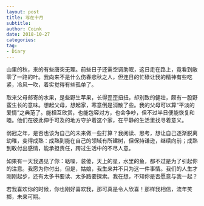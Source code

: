 ```yaml
---
layout: post
title: 写在十月
subtitle: 
author: Coink
date: 2018-10-27
categories:
tag:
- Diary
---
```


山里的秋，来的有些唐突无理。前些日子还需空调助眠，这日走在路上，竟看到敝零了一路的叶。我向来不是什么伤春悲秋之人，但连日的忙碌让我的精神有些吃紧，冷风一吹，着实觉得有些孤单了。

取来父母邮寄的水果，是些野生苹果，长得歪歪扭扭，却别致的健壮，颇有一股野蛮生长的意味。想起父母，想起家，寒意倒是消散了些。我的父母可以算“平淡的爱情”之典范了。能相互欣赏，也能包容对方，也会争吵，但不过半日便能恢复和睦。他们在彼此伸手可及的地方守护着这个家，在平静的生活里找寻着意义。

弱冠之年，是否也该为自己的未来做一些打算？我阅读、思考，想让自己逐渐脱离幼稚，变得成熟：成熟到能在自己的领域有所建树，但保持谦逊，继续向前；成熟到敢付出感情，能承担责任，跨过生活中的不尽人意。

如果有一天我遇见了你：聒噪，装傻，天上的星，水里的鱼，都不过是为了引起你的注意。我愿为你付出，但是，姑娘，我生来并不只为这一件事情。我们的人生才刚刚起步，还有太多书要读、太多路要探索。我在想，不知你是否愿意与我一起？

若我喜欢你的时候，你也刚好喜欢我，那可真是令人欣喜！那样我相信，流年笑掷，未来可期。